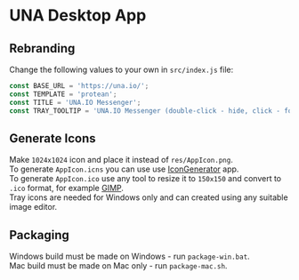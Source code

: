 # UNA Desktop App

## Rebranding

Change the following values to your own in `src/index.js` file:
```js
const BASE_URL = 'https://una.io/';
const TEMPLATE = 'protean';
const TITLE = 'UNA.IO Messenger';
const TRAY_TOOLTIP = 'UNA.IO Messenger (double-click - hide, click - focus)';
```

## Generate Icons

Make `1024x1024` icon and place it instead of `res/AppIcon.png`.   
To generate `AppIcon.icns` you can use use [IconGenerator](https://github.com/onmyway133/IconGenerator) app.   
To generate `AppIcon.ico` use any tool to resize it to `150x150` and convert to `.ico` format, for example [GIMP](https://www.gimp.org).   
Tray icons are needed for Windows only and can created using any suitable image editor.

## Packaging

Windows build must be made on Windows - run `package-win.bat`.  
Mac build must be made on Mac only - run `package-mac.sh`.


